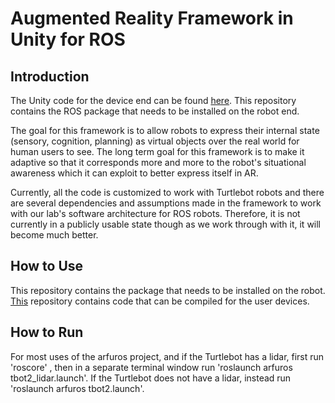 # Augmented Reality Framework in Unity for ROS

## Introduction

The Unity code for the device end can be found [here](https://github.com/faizan-m/arfuros). This repository contains the ROS package that needs to be installed on the robot end.

The goal for this framework is to allow robots to express their internal state (sensory, cognition, planning) as virtual objects over the real world for human users to see. The long term goal for this framework is to make it adaptive so that it corresponds more and more to the robot's situational awareness which it can exploit to better express itself in AR.

Currently, all the code is customized to work with Turtlebot robots and there are several dependencies and assumptions made in the framework to work with our lab's software architecture for ROS robots. Therefore, it is not currently in a publicly usable state though as we work through with it, it will become much better.

## How to Use
This repository contains the package that needs to be installed on the robot. [This](https://github.com/faizan-m/arfuros) repository contains code that can be compiled for the user devices. 

## How to Run
For most uses of the arfuros project, and if the Turtlebot has a lidar, first run 'roscore' , then in a separate terminal window run 'roslaunch arfuros tbot2_lidar.launch'. If the Turtlebot does not have a lidar, instead run 'roslaunch arfuros tbot2.launch'.
